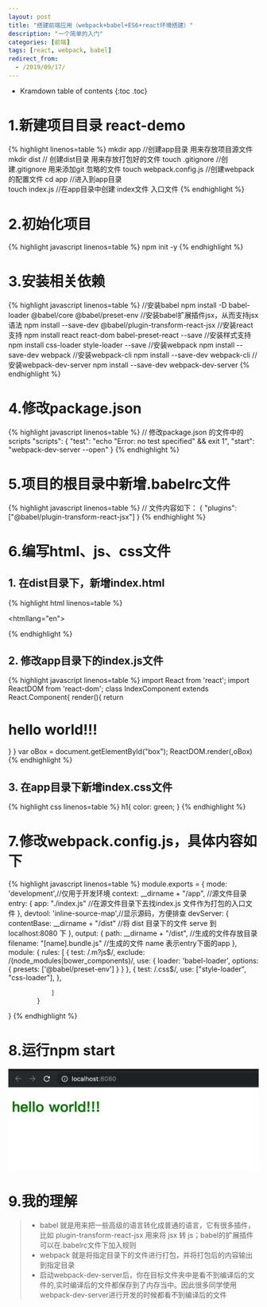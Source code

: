 ```yaml
---
layout: post
title: "搭建前端应用（webpack+babel+ES6+react环境搭建）"
description: "一个简单的入门"
categories: [前端]
tags: [react, webpack, babel]
redirect_from:
  - /2019/09/17/
---
```


* Kramdown table of contents
{:toc .toc}

# 1.新建项目目录 react-demo
{% highlight  linenos=table %}
mkdir  app    //创建app目录 用来存放项目源文件
mkdir  dist   // 创建dist目录  用来存放打包好的文件
touch  .gitignore  //创建.gitignore  用来添加git 忽略的文件
touch   webpack.config.js   //创建webpack的配置文件
cd  app    //进入到app目录  
touch  index.js  //在app目录中创建 index文件  入口文件
{% endhighlight %}

# 2.初始化项目
{% highlight javascript  linenos=table %}
npm init -y
{% endhighlight %}

# 3.安装相关依赖
{% highlight javascript  linenos=table %}
//安装babel
npm install -D babel-loader @babel/core @babel/preset-env
//安装babel扩展插件jsx，从而支持jsx语法
npm install --save-dev @babel/plugin-transform-react-jsx 
//安装react支持
npm install react react-dom babel-preset-react --save
//安装样式支持
npm install css-loader style-loader --save
//安装webpack
npm install --save-dev webpack
//安装webpack-cli
npm install --save-dev webpack-cli
//安装webpack-dev-server
npm install --save-dev webpack-dev-server
{% endhighlight %}

# 4.修改package.json
{% highlight javascript  linenos=table %}
// 修改package.json 的文件中的scripts
"scripts": {
    "test": "echo \"Error: no test specified\" && exit 1",
    "start": "webpack-dev-server --open"
}
{% endhighlight %}

# 5.项目的根目录中新增.babelrc文件
{% highlight javascript  linenos=table %}
// 文件内容如下：
{ "plugins": ["@babel/plugin-transform-react-jsx"] }
{% endhighlight %}

# 6.编写html、js、css文件
## 1. 在dist目录下，新增index.html
{% highlight html  linenos=table %}
<!DOCTYPE html>
<htmllang="en">
<head>
    <metacharset="UTF-8">
<title>首页</title>
</head>
<body>
    <div id="box"></div>
</body>
<script src="app.bundle.js"></script>
</html>
{% endhighlight %}


## 2. 修改app目录下的index.js文件
{% highlight javascript  linenos=table %}
import React from 'react';
import ReactDOM from 'react-dom';
class IndexComponent extends React.Component{
    render(){
        return <h1>hello world!!!</h1>
    }
}
var oBox = document.getElementById("box");
ReactDOM.render(<IndexComponent/>,oBox)
{% endhighlight %}


## 3. 在app目录下新增index.css文件
{% highlight css  linenos=table %}
h1{
    color: green;
}
{% endhighlight %}



# 7.修改webpack.config.js，具体内容如下
{% highlight javascript  linenos=table %}
module.exports = {
    mode: 'development',//仅用于开发环境
    context: __dirname + "/app", //源文件目录
    entry: {
        app: "./index.js" //在源文件目录下去找index.js 文件作为打包的入口文件
    },
    devtool: 'inline-source-map',//显示源码，方便排查
    devServer: {
        contentBase: __dirname + "/dist" //将 dist 目录下的文件 serve 到 localhost:8080 下
    },
    output: {
        path: __dirname + "/dist", //生成的文件存放目录
        filename: "[name].bundle.js" //生成的文件 name 表示entry下面的app
    },
    module: {
        rules: [
                    {
                        test: /\.m?js$/,
                        exclude: /(node_modules|bower_components)/,
                        use: {
                                loader: 'babel-loader',
                                options: {
                                            presets: ['@babel/preset-env']
                                         }
                              }
                     },
                     {
                         test: /\.css$/,
                         use: ["style-loader", "css-loader"],
                     },

                ]
            }
}
{% endhighlight %}


# 8.运行npm start

![helloWold](/_posts/image/ReactHelloWolrd.png)

# 9.我的理解
> * babel 就是用来把一些高级的语言转化成普通的语言，它有很多插件，比如 plugin-transform-react-jsx  用来将 jsx 转 js；babel的扩展插件可以在.babelrc文件下加入规则
> * webpack 就是将指定目录下的文件进行打包，并将打包后的内容输出到指定目录
> * 启动webpack-dev-server后，你在目标文件夹中是看不到编译后的文件的,实时编译后的文件都保存到了内存当中。因此很多同学使用webpack-dev-server进行开发的时候都看不到编译后的文件
